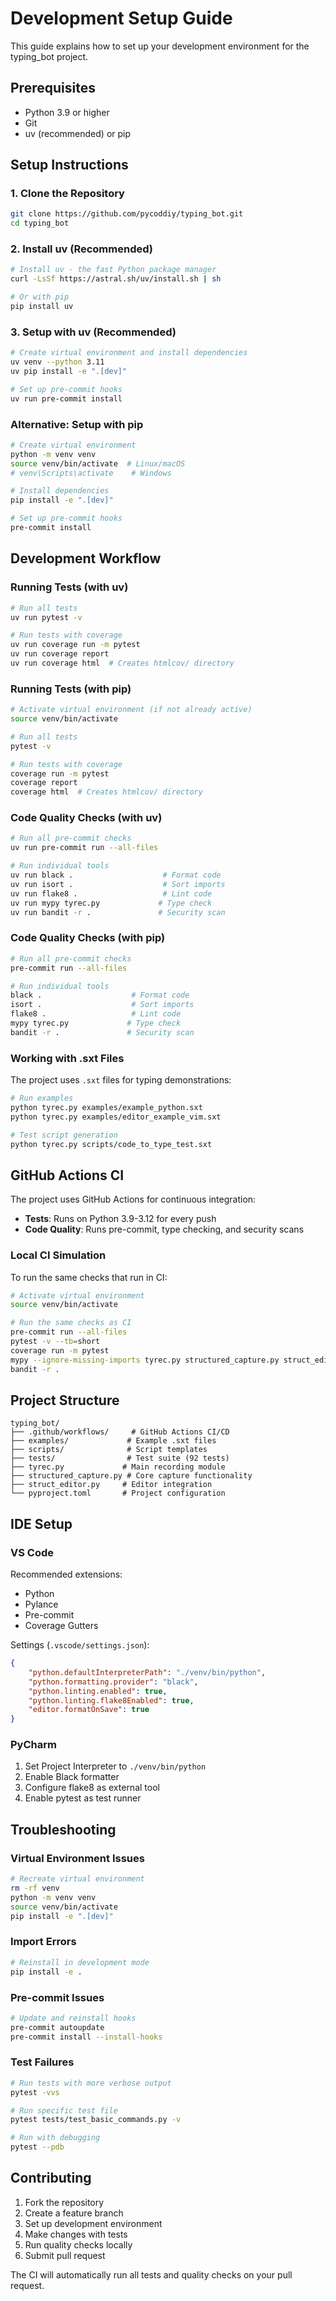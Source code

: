 # Development Setup Guide

This guide explains how to set up your development environment for the typing_bot project.

## Prerequisites

- Python 3.9 or higher
- Git
- uv (recommended) or pip

## Setup Instructions

### 1. Clone the Repository

```bash
git clone https://github.com/pycoddiy/typing_bot.git
cd typing_bot
```

### 2. Install uv (Recommended)

```bash
# Install uv - the fast Python package manager
curl -LsSf https://astral.sh/uv/install.sh | sh

# Or with pip
pip install uv
```

### 3. Setup with uv (Recommended)

```bash
# Create virtual environment and install dependencies
uv venv --python 3.11
uv pip install -e ".[dev]"

# Set up pre-commit hooks
uv run pre-commit install
```

### Alternative: Setup with pip

```bash
# Create virtual environment
python -m venv venv
source venv/bin/activate  # Linux/macOS
# venv\Scripts\activate    # Windows

# Install dependencies
pip install -e ".[dev]"

# Set up pre-commit hooks
pre-commit install
```

## Development Workflow

### Running Tests (with uv)

```bash
# Run all tests
uv run pytest -v

# Run tests with coverage
uv run coverage run -m pytest
uv run coverage report
uv run coverage html  # Creates htmlcov/ directory
```

### Running Tests (with pip)

```bash
# Activate virtual environment (if not already active)
source venv/bin/activate

# Run all tests
pytest -v

# Run tests with coverage
coverage run -m pytest
coverage report
coverage html  # Creates htmlcov/ directory
```

### Code Quality Checks (with uv)

```bash
# Run all pre-commit checks
uv run pre-commit run --all-files

# Run individual tools
uv run black .                    # Format code
uv run isort .                    # Sort imports
uv run flake8 .                   # Lint code
uv run mypy tyrec.py             # Type check
uv run bandit -r .               # Security scan
```

### Code Quality Checks (with pip)

```bash
# Run all pre-commit checks
pre-commit run --all-files

# Run individual tools
black .                    # Format code
isort .                    # Sort imports
flake8 .                   # Lint code
mypy tyrec.py             # Type check
bandit -r .               # Security scan
```

### Working with .sxt Files

The project uses `.sxt` files for typing demonstrations:

```bash
# Run examples
python tyrec.py examples/example_python.sxt
python tyrec.py examples/editor_example_vim.sxt

# Test script generation
python tyrec.py scripts/code_to_type_test.sxt
```

## GitHub Actions CI

The project uses GitHub Actions for continuous integration:

- **Tests**: Runs on Python 3.9-3.12 for every push
- **Code Quality**: Runs pre-commit, type checking, and security scans

### Local CI Simulation

To run the same checks that run in CI:

```bash
# Activate virtual environment
source venv/bin/activate

# Run the same checks as CI
pre-commit run --all-files
pytest -v --tb=short
coverage run -m pytest
mypy --ignore-missing-imports tyrec.py structured_capture.py struct_editor.py
bandit -r .
```

## Project Structure

```
typing_bot/
├── .github/workflows/     # GitHub Actions CI/CD
├── examples/             # Example .sxt files
├── scripts/              # Script templates
├── tests/                # Test suite (92 tests)
├── tyrec.py             # Main recording module
├── structured_capture.py # Core capture functionality
├── struct_editor.py     # Editor integration
└── pyproject.toml       # Project configuration
```

## IDE Setup

### VS Code

Recommended extensions:
- Python
- Pylance
- Pre-commit
- Coverage Gutters

Settings (`.vscode/settings.json`):
```json
{
    "python.defaultInterpreterPath": "./venv/bin/python",
    "python.formatting.provider": "black",
    "python.linting.enabled": true,
    "python.linting.flake8Enabled": true,
    "editor.formatOnSave": true
}
```

### PyCharm

1. Set Project Interpreter to `./venv/bin/python`
2. Enable Black formatter
3. Configure flake8 as external tool
4. Enable pytest as test runner

## Troubleshooting

### Virtual Environment Issues

```bash
# Recreate virtual environment
rm -rf venv
python -m venv venv
source venv/bin/activate
pip install -e ".[dev]"
```

### Import Errors

```bash
# Reinstall in development mode
pip install -e .
```

### Pre-commit Issues

```bash
# Update and reinstall hooks
pre-commit autoupdate
pre-commit install --install-hooks
```

### Test Failures

```bash
# Run tests with more verbose output
pytest -vvs

# Run specific test file
pytest tests/test_basic_commands.py -v

# Run with debugging
pytest --pdb
```

## Contributing

1. Fork the repository
2. Create a feature branch
3. Set up development environment
4. Make changes with tests
5. Run quality checks locally
6. Submit pull request

The CI will automatically run all tests and quality checks on your pull request.
